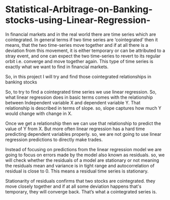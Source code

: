 # Statistical-Arbitrage-on-Banking-stocks-using-Linear-Regression-

In financial markets and in the real world there are time series which are cointegrated. In general terms if  two time series are ‘cointegrated’ then it means, that the two time-series move together and if  at all there is a deviation from this movement, it is either temporary or can be attributed to a  stray event, and one can expect the two time-series to revert to its regular orbit i.e. converge  and move together again. This type of time series is exactly what we want to find in financial  markets. 

So, in this project I will try and find those cointegrated relationships in banking stocks

So, to try to find a cointegrated time series we use linear regression. So, what linear regression  does in basic terms comes with the relationship between Independent variable X and dependent  variable Y. That relationship is described in terms of slope. so, slope captures how much Y  would change with change in X. 

Once we get a relationship then we can use that relationship to predict the value of Y from X.  But more often linear regression has a hard time predicting dependent variables properly. so,  we are not going to use linear regression predictions to directly make trades. 

Instead of focusing on predictions from the linear regression model we are going to focus on  errors made by the model also known as residuals. so, we will check whether the residuals of a  model are stationary or not meaning the residuals mean and variance is in tight range and  autocorrelation of residual is close to 0. This means a residual time series is stationary. 

Stationarity of residuals confirms that two stocks are cointegrated. they move closely together  and if at all some deviation happens that's temporary, they will converge back. That’s what a  cointegrated series is.
